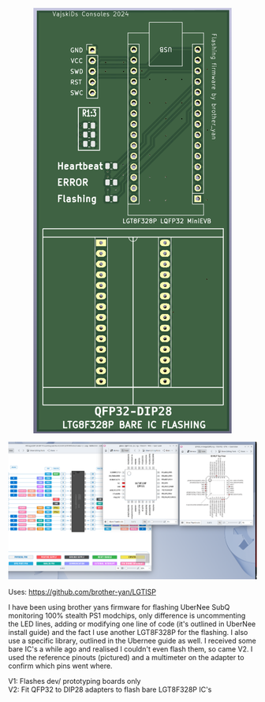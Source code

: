 <p align="center">
  <img src="LGTISP_V2.png" alt="V2 Board">
</p>

<p align="center">
  <img src="CrossReferenceLGT8F328P_Atmega328P.png">
</p>

Uses: https://github.com/brother-yan/LGTISP 

I have been using brother yans firmware for flashing UberNee SubQ monitoring 100% stealth PS1 modchips, only difference is uncommenting the LED
lines, adding or modifying one line of code (it's outlined in UberNee install guide) and the fact I use another LGT8F328P for the flashing.
I also use a specific library, outlined in the Ubernee guide as well. I received some bare IC's a while ago and realised I couldn't even flash them, so came V2. 
I used the reference pinouts (pictured) and a multimeter on the adapter to confirm which pins went where.

V1: Flashes dev/ prototyping boards only <br />
V2: Fit QFP32 to DIP28 adapters to flash bare LGT8F328P IC's
